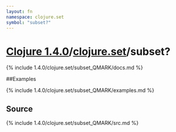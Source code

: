 ```yaml
---
layout: fn
namespace: clojure.set
symbol: "subset?"
---
```


# [Clojure 1.4.0](../../)/[clojure.set](../)/subset?

{% include 1.4.0/clojure.set/subset_QMARK/docs.md %}

##Examples

{% include 1.4.0/clojure.set/subset_QMARK/examples.md %}
## Source
{% include 1.4.0/clojure.set/subset_QMARK/src.md %}

